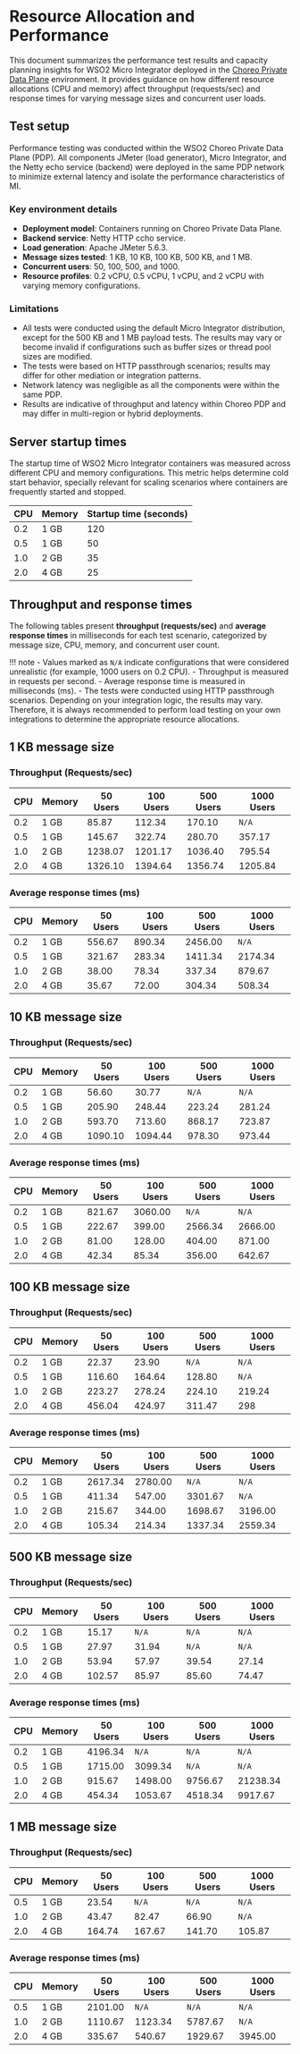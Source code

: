 # Resource Allocation and Performance

This document summarizes the performance test results and capacity planning insights for WSO2 Micro Integrator deployed in the [Choreo Private Data Plane](https://wso2.com/choreo/docs/choreo-concepts/data-planes/#private-data-planes) environment. It provides guidance on how different resource allocations (CPU and memory) affect throughput (requests/sec) and response times for varying message sizes and concurrent user loads.

## Test setup

Performance testing was conducted within the WSO2 Choreo Private Data Plane (PDP). All components JMeter (load generator), Micro Integrator, and the Netty echo service (backend) were deployed in the same PDP network to minimize external latency and isolate the performance characteristics of MI.

### Key environment details

- **Deployment model**: Containers running on Choreo Private Data Plane.
- **Backend service**: Netty HTTP ccho service.
- **Load generation**: Apache JMeter 5.6.3.
- **Message sizes tested**: 1 KB, 10 KB, 100 KB, 500 KB, and 1 MB.
- **Concurrent users**: 50, 100, 500, and 1000.
- **Resource profiles**: 0.2 vCPU, 0.5 vCPU, 1 vCPU, and 2 vCPU with varying memory configurations.

### Limitations

- All tests were conducted using the default Micro Integrator distribution, except for the 500 KB and 1 MB payload tests. The results may vary or become invalid if configurations such as buffer sizes or thread pool sizes are modified. 
- The tests were based on HTTP passthrough scenarios; results may differ for other mediation or integration patterns.
- Network latency was negligible as all the components were within the same PDP.
- Results are indicative of throughput and latency within Choreo PDP and may differ in multi-region or hybrid deployments.

## Server startup times

The startup time of WSO2 Micro Integrator containers was measured across different CPU and memory configurations. This metric helps determine cold start behavior, specially relevant for scaling scenarios where containers are frequently started and stopped.

| CPU   | Memory | Startup time (seconds) |
|-------|--------|-------------------------|
| 0.2   | 1 GB   | 120                     |
| 0.5   | 1 GB   | 50                     |
| 1.0   | 2 GB   | 35                     |
| 2.0   | 4 GB   | 25                     |

## Throughput and response times

The following tables present **throughput (requests/sec)** and **average response times** in milliseconds for each test scenario, categorized by message size, CPU, memory, and concurrent user count.

!!! note
    - Values marked as `N/A` indicate configurations that were considered unrealistic (for example, 1000 users on 0.2 CPU).
    - Throughput is measured in requests per second.
    - Average response time is measured in milliseconds (ms).
    - The tests were conducted using HTTP passthrough scenarios. Depending on your integration logic, the results may vary. Therefore, it is always recommended to perform load testing on your own integrations to determine the appropriate resource allocations.

## 1 KB message size

### Throughput (Requests/sec)

| CPU | Memory | 50 Users | 100 Users | 500 Users | 1000 Users |
|-----|--------|----------|-----------|-----------|------------|
| 0.2 | 1 GB   | 85.87        | 112.34        | 170.10   | <code>N/A</code> |
| 0.5 | 1 GB   | 145.67       | 322.74        | 280.70   | 357.17   |
| 1.0 | 2 GB   | 1238.07      | 1201.17       | 1036.40   | 795.54   |
| 2.0 | 4 GB   | 1326.10       | 1394.64       | 1356.74       | 1205.84  |

### Average response times (ms)

| CPU | Memory | 50 Users | 100 Users | 500 Users | 1000 Users |
|-----|--------|----------|-----------|-----------|------------|
| 0.2 | 1 GB   | 556.67        | 890.34        | 2456.00   | <code>N/A</code> |
| 0.5 | 1 GB   | 321.67       | 283.34        | 1411.34   | 2174.34   |
| 1.0 | 2 GB   | 38.00      | 78.34       | 337.34    | 879.67   |
| 2.0 | 4 GB   | 35.67       | 72.00       | 304.34       | 508.34  |

## 10 KB message size

### Throughput (Requests/sec)

| CPU | Memory | 50 Users | 100 Users | 500 Users | 1000 Users |
|-----|--------|----------|-----------|-----------|------------|
| 0.2 | 1 GB   | 56.60    | 30.77     | <code>N/A</code> | <code>N/A</code> |
| 0.5 | 1 GB   | 205.90   | 248.44    | 223.24    | 281.24 |
| 1.0 | 2 GB   | 593.70   | 713.60    | 868.17    | 723.87 |
| 2.0 | 4 GB   | 1090.10  | 1094.44   | 978.30    | 973.44 |

### Average response times (ms)

| CPU | Memory | 50 Users | 100 Users | 500 Users | 1000 Users |
|-----|--------|----------|-----------|-----------|------------|
| 0.2 | 1 GB   | 821.67    | 3060.00      | <code>N/A</code> | <code>N/A</code> |
| 0.5 | 1 GB   | 222.67    | 399.00       | 2566.34   | 2666.00 |
| 1.0 | 2 GB   | 81.00        | 128.00       | 404.00       | 871.00 |
| 2.0 | 4 GB   | 42.34     | 85.34     | 356.00       | 642.67 |

## 100 KB message size

### Throughput (Requests/sec)

| CPU | Memory | 50 Users | 100 Users | 500 Users | 1000 Users |
|-----|--------|----------|-----------|-----------|------------|
| 0.2 | 1 GB   | 22.37    | 23.90     | <code>N/A</code> | <code>N/A</code> |
| 0.5 | 1 GB   | 116.60   | 164.64    | 128.80    | <code>N/A</code> |
| 1.0 | 2 GB   | 223.27   | 278.24    | 224.10    | 219.24 |
| 2.0 | 4 GB   | 456.04   | 424.97    | 311.47    | 298 |

### Average response times (ms)

| CPU | Memory | 50 Users | 100 Users | 500 Users | 1000 Users |
|-----|--------|----------|-----------|-----------|------------|
| 0.2 | 1 GB   | 2617.34   | 2780.00      | <code>N/A</code> | <code>N/A</code> |
| 0.5 | 1 GB   | 411.34    | 547.00       | 3301.67   | <code>N/A</code> |
| 1.0 | 2 GB   | 215.67    | 344.00       | 1698.67   | 3196.00 |
| 2.0 | 4 GB   | 105.34    | 214.34    | 1337.34   | 2559.34 |

## 500 KB message size

### Throughput (Requests/sec)

| CPU | Memory | 50 Users | 100 Users | 500 Users | 1000 Users |
|-----|--------|----------|-----------|-----------|------------|
| 0.2 | 1 GB   | 15.17    | <code>N/A</code> | <code>N/A</code> | <code>N/A</code> |
| 0.5 | 1 GB   | 27.97    | 31.94     | <code>N/A</code> | <code>N/A</code> |
| 1.0 | 2 GB   | 53.94    | 57.97     | 39.54     | 27.14 |
| 2.0 | 4 GB   | 102.57   | 85.97     | 85.60     | 74.47 |

### Average response times (ms)

| CPU | Memory | 50 Users | 100 Users | 500 Users | 1000 Users |
|-----|--------|----------|-----------|-----------|------------|
| 0.2 | 1 GB   | 4196.34   | <code>N/A</code> | <code>N/A</code> | <code>N/A</code> |
| 0.5 | 1 GB   | 1715.00      | 3099.34   | <code>N/A</code> | <code>N/A</code> |
| 1.0 | 2 GB   | 915.67    | 1498.00      | 9756.67   | 21238.34 |
| 2.0 | 4 GB   | 454.34    | 1053.67   | 4518.34   | 9917.67 |

## 1 MB message size

### Throughput (Requests/sec)

| CPU | Memory | 50 Users | 100 Users | 500 Users | 1000 Users |
|-----|--------|----------|-----------|-----------|------------|
| 0.5 | 1 GB   | 23.54    | <code>N/A</code> | <code>N/A</code> | <code>N/A</code> |
| 1.0 | 2 GB   | 43.47    | 82.47     | 66.90     | <code>N/A</code> |
| 2.0 | 4 GB   | 164.74   | 167.67    | 141.70    | 105.87 |

### Average response times (ms)

| CPU | Memory | 50 Users | 100 Users | 500 Users | 1000 Users |
|-----|--------|----------|-----------|-----------|------------|
| 0.5 | 1 GB   | 2101.00      | <code>N/A</code> | <code>N/A</code> | <code>N/A</code> |
| 1.0 | 2 GB   | 1110.67   | 1123.34   | 5787.67   | <code>N/A</code> |
| 2.0 | 4 GB   | 335.67    | 540.67    | 1929.67   | 3945.00 |
